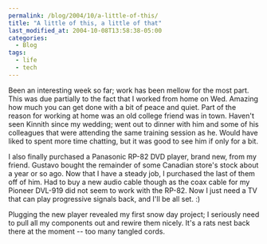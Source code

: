 ```yaml
---
permalink: /blog/2004/10/a-little-of-this/
title: "A little of this, a little of that"
last_modified_at: 2004-10-08T13:58:38-05:00
categories:
  - Blog
tags:
  - life
  - tech
---
```


Been an interesting week so far; work has been mellow for the most part. This was due partially to the fact that I worked
from home on Wed. Amazing how much you can get done with a bit of peace and quiet. Part of the reason for working at
home was an old college friend was in town. Haven't seen Kinnith since my wedding; went out to dinner with him and some
of his colleagues that were attending the same training session as he. Would have liked to spent more time chatting, but
it was good to see him if only for a bit.

I also finally purchased a Panasonic RP-82 DVD player, brand new, from my friend. Gustavo bought the remainder of some
Canadian store's stock about a year or so ago. Now that I have a steady job, I purchased the last of them off of him.
Had to buy a new audio cable though as the coax cable for my Pioneer DVL-919 did not seem to work with the RP-82. Now I
just need a TV that can play progressive signals back, and I'll be all set. :)

Plugging the new player revealed my first snow day project; I seriously need to pull all my components out and rewire
them nicely. It's a rats nest back there at the moment -- too many tangled cords.
